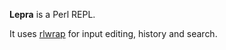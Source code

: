 **Lepra** is a Perl REPL.

It uses [rlwrap](http://utopia.knoware.nl/~hlub/uck/rlwrap/#rlwrap) for input editing, history and search.
